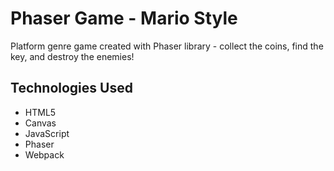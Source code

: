 # Phaser Game - Mario Style

Platform genre game created with Phaser library - collect the coins, find the key, and destroy the enemies!

## Technologies Used
- HTML5
- Canvas
- JavaScript
- Phaser
- Webpack
